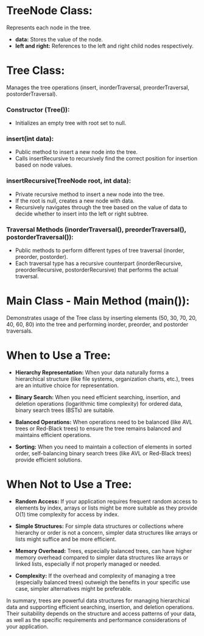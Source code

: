 # TreeNode Class:

Represents each node in the tree.
* **data:** Stores the value of the node.
* **left and right:** References to the left and right child nodes respectively.

# Tree Class:

Manages the tree operations (insert, inorderTraversal, preorderTraversal, postorderTraversal).

### Constructor (Tree()):

* Initializes an empty tree with root set to null.

### insert(int data):

* Public method to insert a new node into the tree.
* Calls insertRecursive to recursively find the correct position for insertion based on node values.

### insertRecursive(TreeNode root, int data):

* Private recursive method to insert a new node into the tree.
* If the root is null, creates a new node with data.
* Recursively navigates through the tree based on the value of data to decide whether to insert into the left or right subtree.

### Traversal Methods (inorderTraversal(), preorderTraversal(), postorderTraversal()):

* Public methods to perform different types of tree traversal (inorder, preorder, postorder).
* Each traversal type has a recursive counterpart (inorderRecursive, preorderRecursive, postorderRecursive) that performs the actual traversal.

# Main Class - Main Method (main()):

Demonstrates usage of the Tree class by inserting elements (50, 30, 70, 20, 40, 60, 80) into the tree and performing inorder, preorder, and postorder traversals.

# When to Use a Tree:

* **Hierarchy Representation:** When your data naturally forms a hierarchical structure (like file systems, organization charts, etc.), trees are an intuitive choice for representation.

* **Binary Search:** When you need efficient searching, insertion, and deletion operations (logarithmic time complexity) for ordered data, binary search trees (BSTs) are suitable.

* **Balanced Operations:** When operations need to be balanced (like AVL trees or Red-Black trees) to ensure the tree remains balanced and maintains efficient operations.

* **Sorting:** When you need to maintain a collection of elements in sorted order, self-balancing binary search trees (like AVL or Red-Black trees) provide efficient solutions.

# When Not to Use a Tree:
* **Random Access:** If your application requires frequent random access to elements by index, arrays or lists might be more suitable as they provide O(1) time complexity for access by index.

* **Simple Structures:** For simple data structures or collections where hierarchy or order is not a concern, simpler data structures like arrays or lists might suffice and be more efficient.

* **Memory Overhead:** Trees, especially balanced trees, can have higher memory overhead compared to simpler data structures like arrays or linked lists, especially if not properly managed or needed.

* **Complexity:** If the overhead and complexity of managing a tree (especially balanced trees) outweigh the benefits in your specific use case, simpler alternatives might be preferable.

In summary, trees are powerful data structures for managing hierarchical data and supporting efficient searching, insertion, and deletion operations. Their suitability depends on the structure and access patterns of your data, as well as the specific requirements and performance considerations of your application.